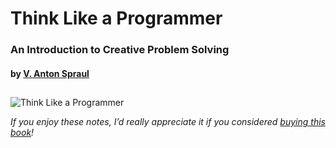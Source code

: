 # Think Like a Programmer

### An Introduction to Creative Problem Solving

#### by [V. Anton Spraul](https://www.goodreads.com/author/show/498998.V_Anton_Spraul)

##

![Think Like a Programmer](https://m.media-amazon.com/images/I/71K9kh-Xh+L._SL1500_.jpg "Think Like a Programmer cover")

*If you enjoy these notes, I’d really appreciate it if you considered [buying this book](https://www.amazon.com/Think-Like-Programmer-Introduction-Creative/dp/1593274246)!*